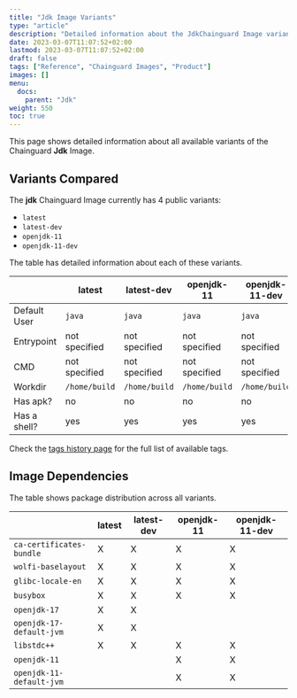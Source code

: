 ```yaml
---
title: "Jdk Image Variants"
type: "article"
description: "Detailed information about the JdkChainguard Image variants"
date: 2023-03-07T11:07:52+02:00
lastmod: 2023-03-07T11:07:52+02:00
draft: false
tags: ["Reference", "Chainguard Images", "Product"]
images: []
menu:
  docs:
    parent: "Jdk"
weight: 550
toc: true
---
```


This page shows detailed information about all available variants of the Chainguard **Jdk** Image.

## Variants Compared
The **jdk** Chainguard Image currently has 4 public variants: 

- `latest`
- `latest-dev`
- `openjdk-11`
- `openjdk-11-dev`

The table has detailed information about each of these variants.

|              | latest        | latest-dev    | openjdk-11    | openjdk-11-dev |
|--------------|---------------|---------------|---------------|----------------|
| Default User | `java`        | `java`        | `java`        | `java`         |
| Entrypoint   | not specified | not specified | not specified | not specified  |
| CMD          | not specified | not specified | not specified | not specified  |
| Workdir      | `/home/build` | `/home/build` | `/home/build` | `/home/build`  |
| Has apk?     | no            | no            | no            | no             |
| Has a shell? | yes           | yes           | yes           | yes            |

Check the [tags history page](/chainguard/chainguard-images/reference/jdk/tags_history/) for the full list of available tags.
## Image Dependencies
The table shows package distribution across all variants.

|                          | latest | latest-dev | openjdk-11 | openjdk-11-dev |
|--------------------------|--------|------------|------------|----------------|
| `ca-certificates-bundle` | X      | X          | X          | X              |
| `wolfi-baselayout`       | X      | X          | X          | X              |
| `glibc-locale-en`        | X      | X          | X          | X              |
| `busybox`                | X      | X          | X          | X              |
| `openjdk-17`             | X      | X          |            |                |
| `openjdk-17-default-jvm` | X      | X          |            |                |
| `libstdc++`              | X      | X          | X          | X              |
| `openjdk-11`             |        |            | X          | X              |
| `openjdk-11-default-jvm` |        |            | X          | X              |
